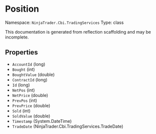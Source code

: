 # Position

Namespace: `NinjaTrader.Cbi.TradingServices`
Type: class

This documentation is generated from reflection scaffolding and may be incomplete.

## Properties
- `AccountId` (long)
- `Bought` (int)
- `BoughtValue` (double)
- `ContractId` (long)
- `Id` (long)
- `NetPos` (int)
- `NetPrice` (double)
- `PrevPos` (int)
- `PrevPrice` (double)
- `Sold` (int)
- `SoldValue` (double)
- `Timestamp` (System.DateTime)
- `TradeDate` (NinjaTrader.Cbi.TradingServices.TradeDate)
